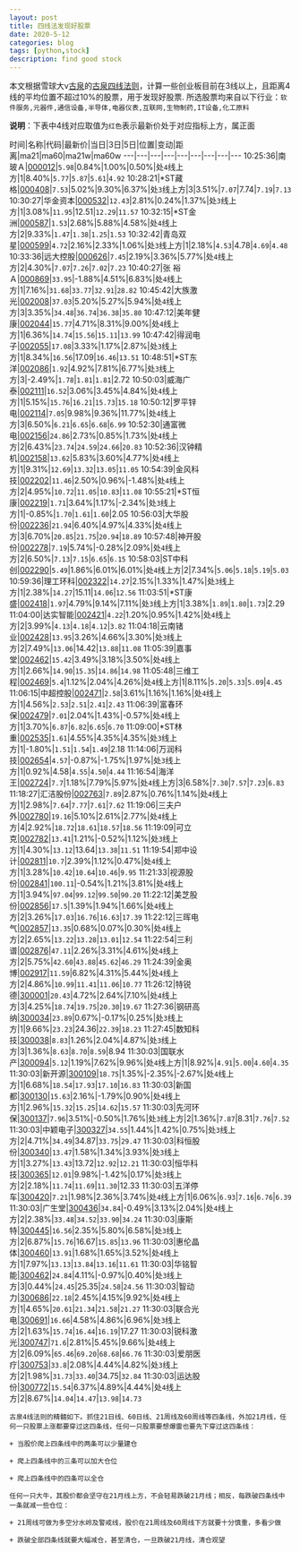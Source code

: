```yaml
---
layout: post
title: 四线法发现好股票
date: 2020-5-12
categories: blog
tags: [python,stock]
description: find good stock
---
```



本文根据雪球大v[古泉](https://xueqiu.com/u/7148646888)的[古泉四线法则](https://xueqiu.com/7148646888/130498192)，计算一些创业板目前在3线以上，且距离4线的平均位置不超过10%的股票，用于发现好股票.
所选股票均来自以下行业：`软件服务,元器件,通信设备,半导体,电器仪表,互联网,生物制药,IT设备,化工原料`

**说明**：下表中4线对应取值为`红色`表示最新价处于对应指标上方，属正面


时间|名称|代码|最新价|当日|3日|5日|位置|变动|距离|ma21|ma60|ma21w|ma60w
---|---|---|---|---|---|---|---|---
10:25:36|南 玻Ａ|[000012](https://xueqiu.com/S/SZ000012)|`5.98`|0.84%|1.00%|0.50%|处`4`线上方|1|8.40%|`5.77`|`5.87`|`5.61`|`4.92`
10:28:21|*ST藏格|[000408](https://xueqiu.com/S/SZ000408)|`7.53`|5.02%|9.30%|6.37%|处`3`线上方|3|3.51%|`7.07`|7.74|`7.19`|`7.13`
10:30:27|华金资本|[000532](https://xueqiu.com/S/SZ000532)|`12.43`|2.81%|0.24%|1.37%|处`3`线上方|1|3.08%|`11.95`|12.51|`12.29`|`11.57`
10:32:15|*ST金洲|[000587](https://xueqiu.com/S/SZ000587)|`1.53`|2.68%|5.88%|4.58%|处`4`线上方|2|9.33%|`1.47`|`1.38`|`1.25`|`1.53`
10:32:42|青岛双星|[000599](https://xueqiu.com/S/SZ000599)|`4.72`|2.16%|2.33%|1.06%|处`3`线上方|1|2.18%|`4.53`|4.78|`4.69`|`4.48`
10:33:36|远大控股|[000626](https://xueqiu.com/S/SZ000626)|`7.45`|2.19%|3.36%|5.77%|处`4`线上方|2|4.30%|`7.07`|`7.26`|`7.02`|`7.23`
10:40:27|张 裕Ａ|[000869](https://xueqiu.com/S/SZ000869)|`33.95`|-1.88%|4.51%|6.83%|处`4`线上方|1|7.16%|`31.68`|`33.77`|`32.91`|`28.82`
10:45:42|大族激光|[002008](https://xueqiu.com/S/SZ002008)|`37.03`|5.20%|5.27%|5.94%|处`4`线上方|3|3.35%|`34.48`|`36.74`|`36.38`|`35.80`
10:47:12|美年健康|[002044](https://xueqiu.com/S/SZ002044)|`15.77`|4.71%|8.31%|9.00%|处`4`线上方|1|6.36%|`14.74`|`15.56`|`15.11`|`13.99`
10:47:42|得润电子|[002055](https://xueqiu.com/S/SZ002055)|`17.08`|3.33%|1.17%|2.87%|处`3`线上方|1|8.34%|`16.56`|17.09|`16.46`|`13.51`
10:48:51|*ST东洋|[002086](https://xueqiu.com/S/SZ002086)|`1.92`|4.92%|7.81%|6.77%|处`3`线上方|3|-2.49%|`1.78`|`1.81`|`1.81`|2.72
10:50:03|威海广泰|[002111](https://xueqiu.com/S/SZ002111)|`16.52`|3.06%|3.45%|4.84%|处`4`线上方|1|5.15%|`15.76`|`16.21`|`15.73`|`15.18`
10:50:12|罗平锌电|[002114](https://xueqiu.com/S/SZ002114)|`7.05`|9.98%|9.36%|11.77%|处`4`线上方|3|6.50%|`6.21`|`6.65`|`6.68`|`6.99`
10:52:30|通富微电|[002156](https://xueqiu.com/S/SZ002156)|`24.86`|2.73%|0.85%|1.73%|处`4`线上方|2|6.43%|`23.74`|`24.59`|`24.66`|`20.83`
10:52:36|汉钟精机|[002158](https://xueqiu.com/S/SZ002158)|`13.62`|5.83%|3.60%|4.77%|处`4`线上方|1|9.31%|`12.69`|`13.32`|`13.05`|`11.05`
10:54:39|金风科技|[002202](https://xueqiu.com/S/SZ002202)|`11.46`|2.50%|0.96%|-1.48%|处`4`线上方|2|4.95%|`10.72`|`11.05`|`10.83`|`11.08`
10:55:21|*ST恒康|[002219](https://xueqiu.com/S/SZ002219)|`1.71`|3.64%|1.17%|-2.34%|处`3`线上方|1|-0.85%|`1.70`|`1.61`|`1.60`|2.05
10:56:03|大华股份|[002236](https://xueqiu.com/S/SZ002236)|`21.94`|6.40%|4.97%|4.33%|处`4`线上方|3|6.70%|`20.85`|`21.75`|`20.94`|`18.89`
10:57:48|神开股份|[002278](https://xueqiu.com/S/SZ002278)|`7.19`|5.74%|-0.28%|2.09%|处`4`线上方|2|6.50%|`7.13`|`7.15`|`6.65`|`6.15`
10:58:03|ST中科创|[002290](https://xueqiu.com/S/SZ002290)|`5.49`|1.86%|6.01%|6.01%|处`4`线上方|2|7.34%|`5.06`|`5.18`|`5.19`|`5.03`
10:59:36|理工环科|[002322](https://xueqiu.com/S/SZ002322)|`14.27`|2.15%|1.33%|1.47%|处`3`线上方|1|2.38%|`14.27`|15.11|`14.06`|`12.56`
11:03:51|*ST康盛|[002418](https://xueqiu.com/S/SZ002418)|`1.97`|4.79%|9.14%|7.11%|处`3`线上方|1|3.38%|`1.89`|`1.80`|`1.73`|2.29
11:04:00|达实智能|[002421](https://xueqiu.com/S/SZ002421)|`4.22`|1.20%|0.95%|1.42%|处`4`线上方|2|3.99%|`4.13`|`4.18`|`4.12`|`3.82`
11:04:18|云南锗业|[002428](https://xueqiu.com/S/SZ002428)|`13.95`|3.26%|4.66%|3.30%|处`3`线上方|2|7.49%|`13.06`|14.42|`13.88`|`11.08`
11:05:39|嘉事堂|[002462](https://xueqiu.com/S/SZ002462)|`15.42`|3.49%|3.18%|3.50%|处`4`线上方|1|2.66%|`14.90`|`15.35`|`14.86`|`14.98`
11:05:48|三维工程|[002469](https://xueqiu.com/S/SZ002469)|`5.4`|1.12%|2.04%|4.26%|处`4`线上方|1|8.11%|`5.20`|`5.33`|`5.09`|`4.45`
11:06:15|中超控股|[002471](https://xueqiu.com/S/SZ002471)|`2.58`|3.61%|1.16%|1.16%|处`4`线上方|1|4.56%|`2.53`|`2.51`|`2.41`|`2.43`
11:06:39|富春环保|[002479](https://xueqiu.com/S/SZ002479)|`7.01`|2.04%|1.43%|-0.57%|处`4`线上方|1|3.70%|`6.87`|`6.82`|`6.65`|`6.70`
11:09:00|*ST林重|[002535](https://xueqiu.com/S/SZ002535)|`1.61`|4.55%|4.35%|4.35%|处`3`线上方|1|-1.80%|`1.51`|`1.54`|`1.49`|2.18
11:14:06|万润科技|[002654](https://xueqiu.com/S/SZ002654)|`4.57`|-0.87%|-1.75%|1.97%|处`3`线上方|1|0.92%|4.58|`4.55`|`4.50`|`4.44`
11:16:54|海洋王|[002724](https://xueqiu.com/S/SZ002724)|`7.7`|1.18%|7.79%|5.97%|处`4`线上方|3|6.58%|`7.30`|`7.57`|`7.23`|`6.83`
11:18:27|汇洁股份|[002763](https://xueqiu.com/S/SZ002763)|`7.89`|2.87%|0.76%|1.14%|处`4`线上方|1|2.98%|`7.64`|`7.77`|`7.61`|`7.62`
11:19:06|三夫户外|[002780](https://xueqiu.com/S/SZ002780)|`19.16`|5.10%|2.61%|2.77%|处`4`线上方|4|2.92%|`18.72`|`18.61`|`18.57`|`18.56`
11:19:09|可立克|[002782](https://xueqiu.com/S/SZ002782)|`13.41`|1.21%|-0.52%|1.12%|处`3`线上方|1|4.30%|`13.12`|13.64|`13.38`|`11.51`
11:19:54|郑中设计|[002811](https://xueqiu.com/S/SZ002811)|`10.7`|2.39%|1.12%|0.47%|处`4`线上方|1|3.28%|`10.42`|`10.64`|`10.46`|`9.95`
11:21:33|视源股份|[002841](https://xueqiu.com/S/SZ002841)|`100.11`|-0.54%|1.21%|3.81%|处`4`线上方|1|3.94%|`97.04`|`99.12`|`99.50`|`90.20`
11:22:12|美芝股份|[002856](https://xueqiu.com/S/SZ002856)|`17.5`|1.39%|1.94%|1.66%|处`4`线上方|2|3.26%|`17.03`|`16.76`|`16.63`|`17.39`
11:22:12|三晖电气|[002857](https://xueqiu.com/S/SZ002857)|`13.35`|0.68%|0.07%|0.30%|处`4`线上方|2|2.65%|`13.22`|`13.28`|`13.01`|`12.54`
11:22:54|三利谱|[002876](https://xueqiu.com/S/SZ002876)|`47.11`|2.26%|3.31%|4.61%|处`4`线上方|2|5.75%|`42.60`|`43.88`|`45.62`|`46.29`
11:24:39|金奥博|[002917](https://xueqiu.com/S/SZ002917)|`11.59`|6.82%|4.31%|5.44%|处`4`线上方|2|4.86%|`10.99`|`11.41`|`11.06`|`10.77`
11:26:12|特锐德|[300001](https://xueqiu.com/S/SZ300001)|`20.43`|4.72%|2.64%|7.10%|处`4`线上方|3|4.25%|`18.74`|`19.75`|`20.30`|`19.67`
11:27:36|钢研高纳|[300034](https://xueqiu.com/S/SZ300034)|`23.89`|0.67%|-0.17%|0.25%|处`3`线上方|1|9.66%|`23.23`|24.36|`22.39`|`18.23`
11:27:45|数知科技|[300038](https://xueqiu.com/S/SZ300038)|`8.83`|1.26%|2.04%|4.87%|处`3`线上方|3|1.36%|`8.63`|`8.70`|`8.59`|8.94
11:30:03|国联水产|[300094](https://xueqiu.com/S/SZ300094)|`5.12`|1.19%|7.62%|9.96%|处`4`线上方|1|8.92%|`4.91`|`5.00`|`4.60`|`4.35`
11:30:03|新开源|[300109](https://xueqiu.com/S/SZ300109)|`18.75`|1.35%|-2.35%|-2.67%|处`4`线上方|1|6.68%|`18.54`|`17.93`|`17.10`|`16.83`
11:30:03|新国都|[300130](https://xueqiu.com/S/SZ300130)|`15.63`|2.16%|-1.79%|0.90%|处`4`线上方|1|2.96%|`15.32`|`15.25`|`14.62`|`15.57`
11:30:03|先河环保|[300137](https://xueqiu.com/S/SZ300137)|`7.96`|3.51%|-0.50%|1.76%|处`3`线上方|2|1.36%|`7.87`|8.31|`7.76`|`7.52`
11:30:03|中颖电子|[300327](https://xueqiu.com/S/SZ300327)|`34.55`|1.44%|1.42%|0.75%|处`3`线上方|2|4.71%|`34.49`|34.87|`33.75`|`29.47`
11:30:03|科恒股份|[300340](https://xueqiu.com/S/SZ300340)|`13.47`|1.58%|1.34%|3.93%|处`3`线上方|1|3.27%|`13.43`|13.72|`12.92`|`12.21`
11:30:03|恒华科技|[300365](https://xueqiu.com/S/SZ300365)|`12.01`|9.98%|-1.42%|0.17%|处`3`线上方|2|2.18%|`11.74`|`11.69`|`11.30`|12.33
11:30:03|五洋停车|[300420](https://xueqiu.com/S/SZ300420)|`7.21`|1.98%|2.36%|3.74%|处`4`线上方|1|6.06%|`6.93`|`7.16`|`6.76`|`6.39`
11:30:03|广生堂|[300436](https://xueqiu.com/S/SZ300436)|`34.84`|-0.49%|3.13%|2.04%|处`4`线上方|2|2.38%|`33.48`|`34.52`|`33.90`|`34.24`
11:30:03|康斯特|[300445](https://xueqiu.com/S/SZ300445)|`16.56`|2.35%|5.80%|6.58%|处`3`线上方|2|6.87%|`15.76`|16.67|`15.85`|`13.96`
11:30:03|惠伦晶体|[300460](https://xueqiu.com/S/SZ300460)|`13.91`|1.68%|1.65%|3.52%|处`4`线上方|1|7.97%|`13.13`|`13.84`|`13.16`|`11.61`
11:30:03|华铭智能|[300462](https://xueqiu.com/S/SZ300462)|`24.84`|4.11%|-0.97%|0.40%|处`3`线上方|3|0.44%|`24.45`|25.35|`24.58`|`24.56`
11:30:03|智动力|[300686](https://xueqiu.com/S/SZ300686)|`22.18`|2.45%|4.15%|9.92%|处`4`线上方|1|4.65%|`20.61`|`21.34`|`21.58`|`21.27`
11:30:03|联合光电|[300691](https://xueqiu.com/S/SZ300691)|`16.66`|4.58%|4.86%|6.96%|处`3`线上方|2|1.63%|`15.74`|`16.44`|`16.19`|17.27
11:30:03|锐科激光|[300747](https://xueqiu.com/S/SZ300747)|`71.6`|2.81%|5.45%|9.66%|处`4`线上方|2|6.09%|`65.46`|`69.20`|`68.68`|`66.76`
11:30:03|爱朋医疗|[300753](https://xueqiu.com/S/SZ300753)|`33.8`|2.08%|4.44%|4.82%|处`3`线上方|2|1.98%|`31.73`|`33.40`|34.75|`32.84`
11:30:03|运达股份|[300772](https://xueqiu.com/S/SZ300772)|`15.54`|6.37%|4.89%|4.44%|处`4`线上方|2|8.67%|`14.04`|`14.47`|`13.98`|`14.73`

```
古泉4线法则的精髓如下。抓住21日线、60日线、21周线及60周线等四条线，外加21月线，任何一只股票上涨都要穿过这四条线，任何一只股票要想爆雷也要先下穿过这四条线：

+ 当股价爬上四条线中的两条可以少量建仓

+ 爬上四条线中的三条可以加大仓位

+ 爬上四条线中的四条可以全仓

任何一只大牛，其股价都会坚守在21月线上方，不会轻易跌破21月线；相反，每跌破四条线中一条就减一些仓位：

+ 21周线可做为多空分水岭及警戒线，股价在21周线及60周线下方就要十分慎重，多看少做

+ 跌破全部四条线就要大幅减仓，甚至清仓，一旦跌破21月线，清仓观望
```